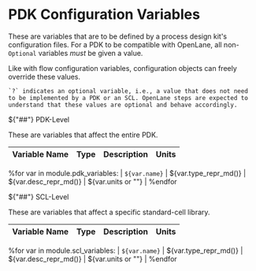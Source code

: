 # PDK Configuration Variables
These are variables that are to be defined by a process design kit's configuration files. For a PDK to be compatible with OpenLane, all non-`Optional` variables *must* be given a value.

Like with flow configuration variables, configuration objects can freely override these values.

```{note}
`?` indicates an optional variable, i.e., a value that does not need to be implemented by a PDK or an SCL. OpenLane steps are expected to understand that these values are optional and behave accordingly.
```

${"##"} PDK-Level

These are variables that affect the entire PDK.

| Variable Name | Type | Description | Units |
| - | - | - | - |
%for var in module.pdk_variables:
| `${var.name}` | ${var.type_repr_md()} | ${var.desc_repr_md()} | ${var.units or ""} |
%endfor

${"##"} SCL-Level

These are variables that affect a specific standard-cell library.

| Variable Name | Type | Description | Units |
| - | - | - | - |
%for var in module.scl_variables:
| `${var.name}` | ${var.type_repr_md()}  | ${var.desc_repr_md()} | ${var.units or ""} |
%endfor
